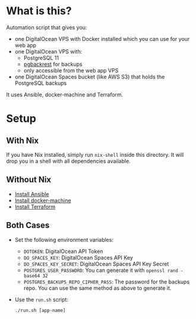 # What is this?
Automation script that gives you:
- one DigitalOcean VPS with Docker installed which you can use for your web app
- one DigitalOcean VPS with:
  - PostgreSQL 11
  - [pgbackrest](https://pgbackrest.org/) for backups
  - only accessible from the web app VPS
- one DigitalOcean Spaces bucket (like AWS S3) that holds the PostgreSQL backups

It uses Ansible, docker-machine and Terraform.

# Setup
## With Nix
If you have Nix installed, simply run `nix-shell` inside this directory. It will drop you in a shell with all dependencies available.

## Without Nix
* [Install Ansible](https://docs.ansible.com/ansible/latest/installation_guide/intro_installation.html)
* [Install docker-machine](https://docs.docker.com/machine/install-machine/)
* [Install Terraform](https://www.terraform.io/downloads.html)

## Both Cases
* Set the following environment variables:
  * `DOTOKEN`: DigitalOcean API Token
  * `DO_SPACES_KEY`: DigitalOcean Spaces API Key
  * `DO_SPACES_KEY_SECRET`: DigitalOcean Spaces API Key Secret
  * `POSTGRES_USER_PASSWORD`: You can generate it with `openssl rand -base64 32`
  * `POSTGRES_BACKUPS_REPO_CIPHER_PASS`: The password for the backups repo. You can use the same method as above to generate it.
* Use the `run.sh` script:

  `./run.sh [app-name]`